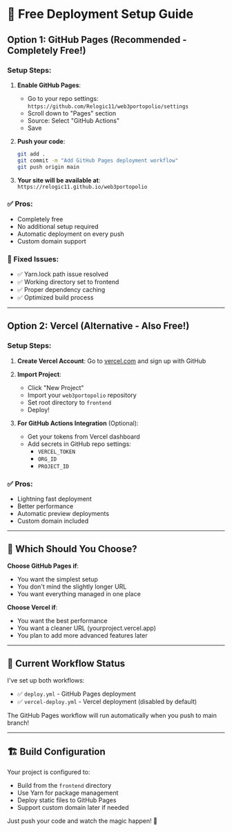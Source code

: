 # 🚀 Free Deployment Setup Guide

## Option 1: GitHub Pages (Recommended - Completely Free!)

### Setup Steps:
1. **Enable GitHub Pages**:
   - Go to your repo settings: `https://github.com/Relogic11/web3portopolio/settings`
   - Scroll down to "Pages" section
   - Source: Select "GitHub Actions"
   - Save

2. **Push your code**:
   ```bash
   git add .
   git commit -m "Add GitHub Pages deployment workflow"
   git push origin main
   ```

3. **Your site will be available at**:
   `https://relogic11.github.io/web3portopolio`

### ✅ Pros:
- Completely free
- No additional setup required
- Automatic deployment on every push
- Custom domain support

### 🔧 Fixed Issues:
- ✅ Yarn.lock path issue resolved
- ✅ Working directory set to frontend
- ✅ Proper dependency caching
- ✅ Optimized build process

---

## Option 2: Vercel (Alternative - Also Free!)

### Setup Steps:
1. **Create Vercel Account**: Go to [vercel.com](https://vercel.com) and sign up with GitHub

2. **Import Project**: 
   - Click "New Project"
   - Import your `web3portopolio` repository
   - Set root directory to `frontend`
   - Deploy!

3. **For GitHub Actions Integration** (Optional):
   - Get your tokens from Vercel dashboard
   - Add secrets in GitHub repo settings:
     - `VERCEL_TOKEN`
     - `ORG_ID` 
     - `PROJECT_ID`

### ✅ Pros:
- Lightning fast deployment
- Better performance
- Automatic preview deployments
- Custom domain included

---

## 🎯 Which Should You Choose?

**Choose GitHub Pages if**:
- You want the simplest setup
- You don't mind the slightly longer URL
- You want everything managed in one place

**Choose Vercel if**:
- You want the best performance
- You want a cleaner URL (yourproject.vercel.app)
- You plan to add more advanced features later

---

## 🔧 Current Workflow Status

I've set up both workflows:
- ✅ `deploy.yml` - GitHub Pages deployment
- ✅ `vercel-deploy.yml` - Vercel deployment (disabled by default)

The GitHub Pages workflow will run automatically when you push to main branch!

---

## 🏗️ Build Configuration

Your project is configured to:
- Build from the `frontend` directory
- Use Yarn for package management
- Deploy static files to GitHub Pages
- Support custom domain later if needed

Just push your code and watch the magic happen! 🎉
